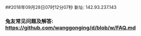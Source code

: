 ##2018年09月28日07时12分07秒 新址: 142.93.237.143
### 兔友常见问题及解答: https://github.com/wanggonging/d/blob/w/FAQ.md
